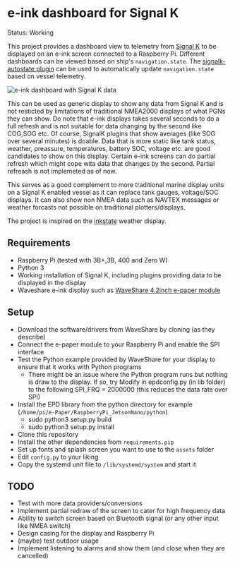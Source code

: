 e-ink dashboard for Signal K
============================

Status: Working

This project provides a dashboard view to telemetry from [Signal K](http://signalk.org/) to be displayed on an e-ink screen connected to a Raspberry Pi. Different dashboards can be viewed based on ship's `navigation.state`. The [signalk-autostate plugin](https://github.com/meri-imperiumi/signalk-autostate) can be used to automatically update `navigation.state` based on vessel telemetry.

![e-ink dashboard with Signal K data](https://live.staticflickr.com/65535/48726248553_6de2d37127_c_d.jpg)


This can be used as generic display to show any data from Signal K and is not resticted by limitations of traditional NMEA2000 displays of what PGNs they can show.
Do note that e-ink displays takes several seconds to do a full refresh and is not suitable for data changing by the second like COG,SOG etc.
Of course, SignalK plugins that show averages (like SOG over several minutes) is doable. Data that is more static like tank status, weather, preassure, temperatures, battery SOC, voltage etc. are good candidates to show on this display.
Certain e-ink screens can do partial refresh which might cope wita data that changes by the second. Partial refreash is not implemeted as of now.

This serves as a good complement to more traditional marine display units on a Signal K enabled vessel as it can replace tank gauges, voltage/SOC displays.
It can also show non NMEA data such as NAVTEX messages or weather forcasts not possible on traditional plotters/displays.

The project is inspired on the [inkstate](https://github.com/yawkat/inkstate) weather display.

## Requirements

* Raspberry Pi (tested with 3B+,3B, 400 and Zero W)
* Python 3
* Working installation of Signal K, including plugins providing data to be displayed in the display
* Waveshare e-ink display such as [WaveShare 4.2inch e-paper module](https://www.waveshare.com/wiki/4.2inch_e-Paper_Module)

## Setup

* Download the software/drivers from WaveShare by cloning (as they describe)
* Connect the e-paper module to your Raspberry Pi and enable the SPI interface
* Test the Python example provided by WaveShare for your display to ensure that it works with Python programs 
	- There might be an issue where the Python program runs but nothing is draw to the display. If so, try
	Modify in epdconfig.py (in lib folder) to the following SPI_FRQ = 2000000 (this reduces the data rate over SPI)
* Install the EPD library from the python directory for example (`/home/pi/e-Paper/RaspberryPi_JetsonNano/python`)
	- sudo python3 setup.py build
	- sudo python3 setup.py install
* Clone this repository
* Install the other dependencies from `requirements.pip`
* Set up fonts and splash screen you want to use to the `assets` folder
* Edit `config.py` to your liking
* Copy the systemd unit file to `/lib/systemd/system` and start it

## TODO

* Test with more data providers/conversions
* Implement partial redraw of the screen to cater for high frequency data
* Ability to switch screen based on Bluetooth signal (or any other input like NMEA switch)
* Design casing for the display and Raspberry Pi
* (maybe) test outdoor usage
* Implement listening to alarms and show them (and close when they are cancelled)
